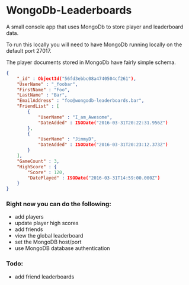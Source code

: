 # WongoDb-Leaderboards
A small console app that uses MongoDb to store player and leaderboard data. 

To run this locally you will need to have MongoDb running locally on the default port 27017. 

The player documents stored in MongoDb have fairly simple schema.

```json
{
    "_id" : ObjectId("56fd3ebbc08a4740504cf261"),
    "UserName" : "_foobar",
    "FirstName" : "Foo",
    "LastName" : "Bar",
    "EmailAddress" : "foo@wongodb-leaderboards.bar",
    "FriendList" : [ 
        {
            "UserName" : "I_am_Awesome",
            "DateAdded" : ISODate("2016-03-31T20:22:31.956Z")
        }, 
        {
            "UserName" : "JimmyD",
            "DateAdded" : ISODate("2016-03-31T20:23:12.373Z")
        }
    ],
    "GameCount" : 3,
    "HighScore" : {
        "Score" : 120,
        "DatePlayed" : ISODate("2016-03-31T14:59:00.000Z")
    }
}
```

### Right now you can do the following: 
 * add players
 * update player high scores
 * add friends
 * view the global leaderboard
 * set the MongoDB host/port
 * use MongoDB database authentication

### Todo: 
* add friend leaderboards
